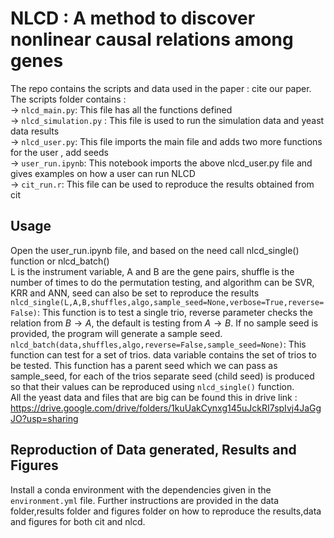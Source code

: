 # NLCD : A method to discover nonlinear causal relations among genes
The repo contains the scripts and data used in the paper : cite our paper.  
The scripts folder contains :  
-> `nlcd_main.py`: This file has all the functions defined  
-> `nlcd_simulation.py` : This file is used to run the simulation data and yeast data results  
-> `nlcd_user.py`: This file imports the main file and adds two more functions for the user , add seeds  
-> `user_run.ipynb`: This notebook imports the above nlcd_user.py file and gives examples on how a user can run NLCD  
-> `cit_run.r`: This file can be used to reproduce the results obtained from cit  

## Usage 

Open the user_run.ipynb file, and based on the need call nlcd_single() function or nlcd_batch()  
L is the instrument variable, A and B are the gene pairs, shuffle is the number of times to do the permutation testing, and algorithm can be SVR, KRR and ANN, seed can also be set to reproduce the results  
`nlcd_single(L,A,B,shuffles,algo,sample_seed=None,verbose=True,reverse=False)`: This function is to test a single trio, reverse parameter checks the relation from $B \rightarrow A$, the default is testing from $A \rightarrow B$. If no sample seed is provided, the program will generate a sample seed.  
`nlcd_batch(data,shuffles,algo,reverse=False,sample_seed=None)`: This function can test for a set of trios. data variable contains the set of trios to be tested. This function has a parent seed which we can pass as sample_seed, for each of the trios separate seed (child seed) is produced so that their values can be reproduced using `nlcd_single()` function.     
All the yeast data and files that are big can be found this in drive link : https://drive.google.com/drive/folders/1kuUakCynxg145uJckRI7spIvj4JaGgJO?usp=sharing  
## Reproduction of Data generated, Results and Figures
Install a conda environment with the dependencies given in the `environment.yml` file. Further instructions are provided in the data folder,results folder and figures folder on how to reproduce the results,data and figures for both cit and nlcd.    

